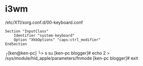 # i3wm

/etc/X11/xorg.conf.d/00-keyboard.conf


```
Section "InputClass"
    Identifier "system-keyboard"
    Option "XkbOptions" "caps:ctrl_modifier"
EndSection
```

┌[ken@ken-pc]
└> s su
[ken-pc blogger]# echo 2 > /sys/module/hid_apple/parameters/fnmode
[ken-pc blogger]# exit




